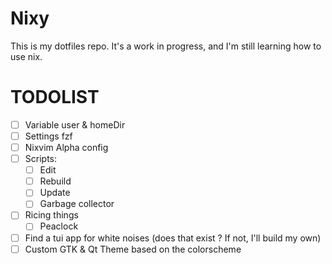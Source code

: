 # Nixy

This is my dotfiles repo. It's a work in progress, and I'm still learning how to use nix.

# TODOLIST

- [ ] Variable user & homeDir
- [ ] Settings fzf
- [ ] Nixvim Alpha config
- [ ] Scripts:
  - [ ] Edit
  - [ ] Rebuild
  - [ ] Update
  - [ ] Garbage collector
- [ ] Ricing things
  - [ ] Peaclock
- [ ] Find a tui app for white noises (does that exist ? If not, I'll build my own)
- [ ] Custom GTK & Qt Theme based on the colorscheme
